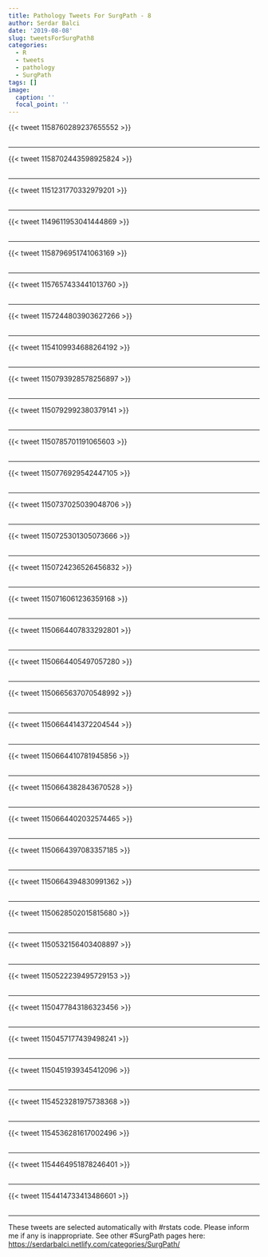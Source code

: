 ```yaml
---
title: Pathology Tweets For SurgPath - 8
author: Serdar Balci
date: '2019-08-08'
slug: tweetsForSurgPath8
categories:
  - R
  - tweets
  - pathology
  - SurgPath
tags: []
image:
  caption: ''
  focal_point: ''
---
```



{{< tweet 1158760289237655552 >}}
<br>
<br>
<hr>
{{< tweet 1158702443598925824 >}}
<br>
<br>
<hr>
{{< tweet 1151231770332979201 >}}
<br>
<br>
<hr>
{{< tweet 1149611953041444869 >}}
<br>
<br>
<hr>
{{< tweet 1158796951741063169 >}}
<br>
<br>
<hr>
{{< tweet 1157657433441013760 >}}
<br>
<br>
<hr>
{{< tweet 1157244803903627266 >}}
<br>
<br>
<hr>
{{< tweet 1154109934688264192 >}}
<br>
<br>
<hr>
{{< tweet 1150793928578256897 >}}
<br>
<br>
<hr>
{{< tweet 1150792992380379141 >}}
<br>
<br>
<hr>
{{< tweet 1150785701191065603 >}}
<br>
<br>
<hr>
{{< tweet 1150776929542447105 >}}
<br>
<br>
<hr>
{{< tweet 1150737025039048706 >}}
<br>
<br>
<hr>
{{< tweet 1150725301305073666 >}}
<br>
<br>
<hr>
{{< tweet 1150724236526456832 >}}
<br>
<br>
<hr>
{{< tweet 1150716061236359168 >}}
<br>
<br>
<hr>
{{< tweet 1150664407833292801 >}}
<br>
<br>
<hr>
{{< tweet 1150664405497057280 >}}
<br>
<br>
<hr>
{{< tweet 1150665637070548992 >}}
<br>
<br>
<hr>
{{< tweet 1150664414372204544 >}}
<br>
<br>
<hr>
{{< tweet 1150664410781945856 >}}
<br>
<br>
<hr>
{{< tweet 1150664382843670528 >}}
<br>
<br>
<hr>
{{< tweet 1150664402032574465 >}}
<br>
<br>
<hr>
{{< tweet 1150664397083357185 >}}
<br>
<br>
<hr>
{{< tweet 1150664394830991362 >}}
<br>
<br>
<hr>
{{< tweet 1150628502015815680 >}}
<br>
<br>
<hr>
{{< tweet 1150532156403408897 >}}
<br>
<br>
<hr>
{{< tweet 1150522239495729153 >}}
<br>
<br>
<hr>
{{< tweet 1150477843186323456 >}}
<br>
<br>
<hr>
{{< tweet 1150457177439498241 >}}
<br>
<br>
<hr>
{{< tweet 1150451939345412096 >}}
<br>
<br>
<hr>
{{< tweet 1154523281975738368 >}}
<br>
<br>
<hr>
{{< tweet 1154536281617002496 >}}
<br>
<br>
<hr>
{{< tweet 1154464951878246401 >}}
<br>
<br>
<hr>
{{< tweet 1154414733413486601 >}}
<br>
<br>
<hr>


These tweets are selected automatically with #rstats code. Please inform me if any is inappropriate.
See other #SurgPath pages here: https://serdarbalci.netlify.com/categories/SurgPath/
